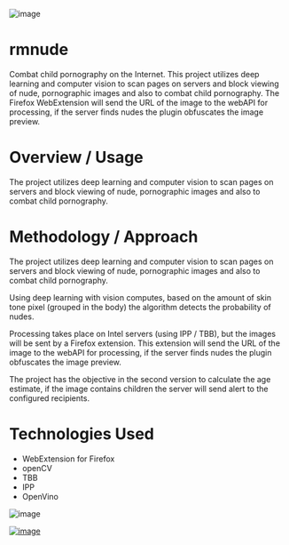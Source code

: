 
![image](https://github.com/cabelo/rmnude/assets/675645/22467cdb-362b-498d-878c-464304113009)

# rmnude
Combat child pornography on the Internet. This project utilizes deep learning and computer vision to scan pages on servers and block viewing of nude, pornographic images and also to combat child pornography. The Firefox WebExtension  will send the URL of the image to the webAPI for processing, if the server finds nudes the plugin obfuscates the image preview. 

# Overview / Usage

The project utilizes deep learning and computer vision to scan pages on servers and block viewing of nude, pornographic images and also to combat child pornography.

# Methodology / Approach

The project utilizes deep learning and computer vision to scan pages on servers and block viewing of nude, pornographic images and also to combat child pornography.

Using deep learning with vision computes, based on the amount of skin tone pixel (grouped in the body) the algorithm detects the probability of nudes.

Processing takes place on Intel servers (using IPP / TBB), but the images will be sent by a Firefox extension. This extension will send the URL of the image to the webAPI for processing, if the server finds nudes the plugin obfuscates the image preview.

The project has the objective in the second version to calculate the age estimate, if the image contains children the server will send alert to the configured recipients.

# Technologies Used
- WebExtension for Firefox
- openCV
- TBB
- IPP
- OpenVino

![image](https://github.com/cabelo/rmnude/assets/675645/47cca2ee-3f26-49b1-a117-141ab926cb10)

[![image](https://github.com/cabelo/rmnude/assets/675645/4eec1838-09fb-4cba-888e-86fec40782b0)](https://vimeo.com/385597158)
